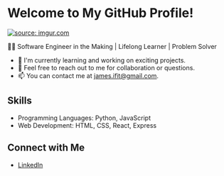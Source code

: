 # Welcome to My GitHub Profile!

<a href="https://imgur.com/Y2595ki"><img src="https://i.imgur.com/Y2595ki.png" title="source: imgur.com" /></a>

👨‍💻 Software Engineer in the Making | Lifelong Learner | Problem Solver

- 🌱 I'm currently learning and working on exciting projects.
- 💬 Feel free to reach out to me for collaboration or questions.
- 📫 You can contact me at james.ifit@gmail.com.

## Skills

- Programming Languages: Python, JavaScript
- Web Development: HTML, CSS, React, Express

## Connect with Me

- [LinkedIn](https://www.linkedin.com/in/jamesredden1/)

